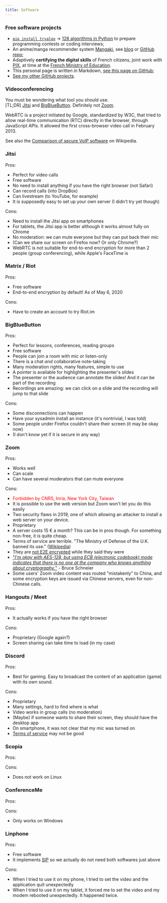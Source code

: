 ```yaml
---
title: Software
---
```


### Free software projects

- [`pip install tryalgo`](https://github.com/jilljenn/tryalgo/) → [128 algorithms in Python](https://github.com/jilljenn/tryalgo) to prepare programming contests or coding interviews;
- An anime/manga recommender system [Mangaki](https://mangaki.fr/about/en), see [blog](http://research.mangaki.fr) or [GitHub repo](https://github.com/mangaki/mangaki);
- Adaptively **certifying the digital skills** of French citizens, joint work with [PIX](https://pix.fr), at time at the [French Ministry of Education](https://en.wikipedia.org/wiki/Ministry_of_National_Education_(France)).
- This personal page is written in Markdown, [see this page on GitHub](https://github.com/jilljenn/jilljenn.github.io/blob/master/software.md);
- [See my other GitHub projects](https://github.com/jilljenn/).

### Videoconferencing

You must be wondering what tool you should use.  
[TL;DR] [Jitsi](#jitsi) and [BigBlueButton](#bigbluebutton). Definitely not [Zoom](#zoom).

WebRTC is a project initiated by Google, standardized by W3C, that tried to allow real-time communication (RTC) directly in the browser, through JavaScript APIs. It allowed the first cross-browser video call in February 2013.

See also the [Comparison of secure VoIP software](https://en.wikipedia.org/wiki/Comparison_of_VoIP_software#VoIP_software_with_client-to-client_encryption) on Wikipedia.

### Jitsi

Pros:

- Perfect for video calls
- Free software
- No need to install anything if you have the right browser (not Safari)
- Can record calls (into DropBox)
- Can livestream (to YouTube, for example)
- It is supposedly easy to set up your own server (I didn't try yet though)

Cons:

- Need to install the Jitsi app on smartphones
- For tablets, the Jitsi app is better although it works almost fully on Chrome
- No moderation: we can mute everyone but they can put back their mic
- (Can we share our screen on Firefox now? Or only Chrome?)
- WebRTC is not suitable for end-to-end encryption for more than 2 people (group conferencing), while Apple's FaceTime is

### Matrix / Riot

Pros:

- Free software
- End-to-end encryption by default! As of May 6, 2020

Cons:

- Have to create an account to try Riot.im

### BigBlueButton

Pros:

- Perfect for lessons, conferences, reading groups
- Free software
- People can join a room with mic or listen-only
- There is a chat *and* collaborative note-taking
- Many moderation rights, many features, simple to use
- A pointer is available for highlighting the presenter's slides
- The presenter or the audience can annotate the slides! And it can be part of the recording
- Recordings are amazing: we can click on a slide and the recording will jump to that slide

Cons:

- Some disconnections can happen
- Have your sysadmin install an instance (it's nontrivial, I was told)
- Some people under Firefox couldn't share their screen (it may be okay now)
- (I don't know yet if it is secure in any way)

### Zoom

Pros:

- Works well
- Can scale
- Can have several moderators that can mute everyone

Cons:

- <span style="color: red">Forbidden by CNRS, Inria, New York City, Taiwan</span>
- It is possible to use the web version but Zoom won't let you do this easily
- Two security flaws in 2019, one of which allowing an attacker to install a web server on your device.
- Proprietary
- A server costs 15 € a month? This can be in pros though. For something non-free, it is quite cheap.
- Terms of service are terrible. "The Ministry of Defense of the U.K. banned its use." ([Wikipedia](https://en.wikipedia.org/wiki/Zoom_Video_Communications#Criticism))
- They are [not E2E encrypted](https://theintercept.com/2020/03/31/zoom-meeting-encryption/) while they said they were
- ["*I'm okay with AES-128, but using ECB (electronic codebook) mode indicates that there is no one at the company who knows anything about cryptography.*"](https://www.schneier.com/blog/archives/2020/04/security_and_pr_1.html) - Bruce Schneier
- Some users' Zoom video content was routed "mistakenly" to China, and some encryption keys are issued via Chinese servers, even for non-Chinese calls.

### Hangouts / Meet

Pros:

- It actually works if you have the right browser

Cons:

- Proprietary (Google again?)
- Screen sharing can take time to load (in my case)

### Discord

Pros:

- Best for gaming. Easy to broadcast the content of an application (game) with its own sound.

Cons:

- Proprietary
- Many settings, hard to find where is what
- Video works in group calls (no moderation)
- (Maybe) if someone wants to share their screen, they should have the desktop app
- On smartphone, it was not clear that my mic was turned on
- [Terms of service](https://tosdr.org/#discord) may not be good

### Scopia

Pros:

Cons:

- Does not work on Linux

### ConferenceMe

Pros:

Cons:

- Only works on Windows

### Linphone

Pros:

- Free software
- It implements [SIP](https://en.wikipedia.org/wiki/Session_Initiation_Protocol) so we actually do not need both softwares just above

Cons:

- When I tried to use it on my phone, I tried to set the video and the application quit unexpectedly
- When I tried to use it on my tablet, it forced me to set the video and my modem rebooted unexpectedly. It happened twice.
